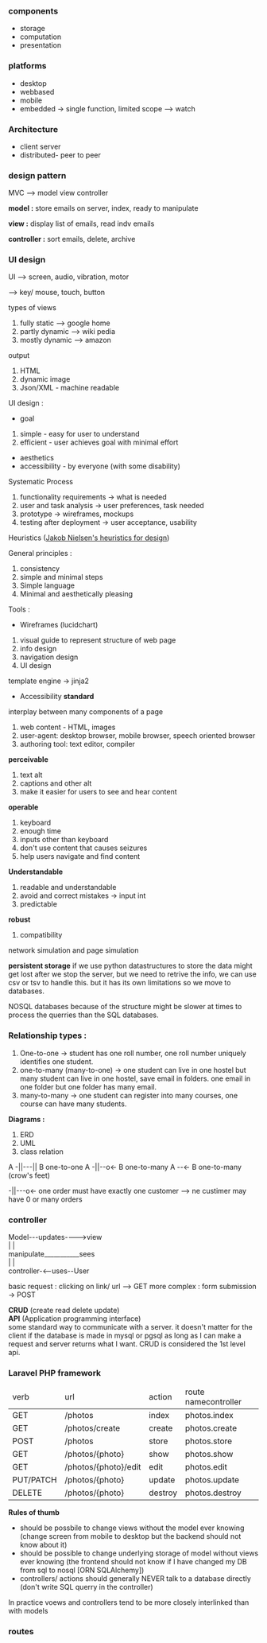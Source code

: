 ### components 
* storage 
* computation 
* presentation

### platforms 
* desktop
* webbased 
* mobile 
* embedded -> single function, limited scope --> watch

### Architecture 
* client server 
* distributed- peer to peer 

### design pattern
MVC --> model view controller 
  
**model :** store emails on server, index, ready to manipulate 

**view :** display list of emails, read indv emails 

**controller :** sort emails, delete, archive 

### UI design 

UI 
--> screen, audio, vibration, motor 

--> key/ mouse, touch, button 

types of views 
1. fully static --> google home 
2. partly dynamic --> wiki pedia 
3. mostly dynamic --> amazon 

output 
1. HTML 
2. dynamic image 
3. Json/XML - machine readable 

UI design :

* goal 
1. simple - easy for user to understand 
2. efficient - user achieves goal with minimal effort 

* aesthetics 
* accessibility - by everyone (with some disability)


Systematic Process 
1. functionality requirements -> what is needed 
2. user and task analysis -> user preferences, task needed 
3. prototype -> wireframes, mockups 
4. testing after deployment -> user acceptance, usability 


Heuristics ([Jakob Nielsen's heuristics for design](https://www.nngroup.com/articles/ten-usability-heuristics/))

General principles : 
1. consistency 
2. simple and minimal steps 
3. Simple language 
4. Minimal and aesthetically pleasing 


Tools :
* Wireframes (lucidchart)
1. visual guide to represent structure of web page 
2. info design 
3. navigation design 
4. UI design  

template engine -> jinja2

* Accessibility 
**standard**

interplay between many components of a page 
1. web content - HTML, images
2. user-agent: desktop browser, mobile browser, speech oriented browser 
3. authoring tool: text editor, compiler  

**perceivable** 
1. text alt 
2. captions and other alt
3. make it easier for users to see and hear content 

**operable** 
1. keyboard 
2. enough time 
3. inputs other than keyboard 
4. don't use content that causes seizures 
5. help users navigate and find content 

**Understandable** 
1. readable and understandable 
2. avoid and correct mistakes -> input int 
3. predictable 

**robust** 
1. compatibility 

network simulation and page simulation 

**persistent storage**
if we use python datastructures to store the data might get lost after we stop the server, but we need to retrive the info, we can use csv or tsv to handle this. but it has its own limitations so we move to databases. 

NOSQL databases because of the structure might be slower at times to process the querries than the SQL databases. 

### Relationship types : 

1. One-to-one -> student has one roll number, one roll number uniquely identifies one student.
2. one-to-many (many-to-one) -> one student can live in one hostel but many student can live in one hostel, save email in folders. one email in one folder but one folder has many email.
3. many-to-many -> one student can register into many courses, one course can have many students. 

**Diagrams :**
1. ERD 
2. UML 
3. class relation

A -||---|| B        one-to-one
A -||--o<- B        one-to-many
A --<- B            one-to-many (crow's feet)

-||---o<- 
one order must have exactly one customer --> ne custimer may have 0 or many orders 

### controller

Model---updates---->view <br>
 |                     |<br>
manipulate___________sees <br>
 |                     |<br>
controller-<--uses--User<br>

basic request : clicking on link/ url --> GET 
more complex : form submission -> POST 

**CRUD** (create read delete update) <br>
**API** (Application programming interface) <br>
some standard way to communicate with a server. it doesn't matter for the client if the database is made in mysql or pgsql as long as I can make a request and server returns what I want. CRUD is considered the 1st level api.

### Laravel PHP framework
<table>
    <thead>
        <tr>
            <td>verb</td>
            <td>url</td>
            <td>action</td>
            <td>route namecontroller</td>
        </tr>
    </thead>
    <tbody>
        <tr>
            <td>GET</td>
            <td>/photos</td>
            <td>index</td>
            <td>photos.index</td>
        </tr>
        <tr>
            <td>GET</td>
            <td>/photos/create</td>
            <td>create</td>
            <td>photos.create</td>
        </tr>
        <tr>
            <td>POST</td>
            <td>/photos</td>
            <td>store</td>
            <td>photos.store</td>
        </tr>
        <tr>
            <td>GET</td>
            <td>/photos/{photo}</td>
            <td>show</td>
            <td>photos.show</td>
        </tr>
        <tr>
            <td>GET</td>
            <td>/photos/{photo}/edit</td>
            <td>edit</td>
            <td>photos.edit</td>
        </tr>
        <tr>
            <td>PUT/PATCH</td>
            <td>/photos/{photo}</td>
            <td>update</td>
            <td>photos.update</td>
        </tr>
        <tr>
            <td>DELETE</td>
            <td>/photos/{photo}</td>
            <td>destroy</td>
            <td>photos.destroy</td>
        </tr>
    </tbody>
</table>

**Rules of thumb** <br>
* should be possbile to change views without the model ever knowing (change screen from mobile to desktop but the backend should not know about it) <br>
* should be possible to change underlying storage of model without views ever knowing (the frontend should not know if I have changed my DB from sql to nosql [ORN SQLAlchemy]) <br>
* controllers/ actions should generally NEVER talk to a database directly (don't write SQL querry in the controller)

In practice voews and controllers tend to be more closely interlinked than with models

### routes  